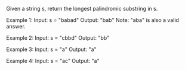 Given a string s, return the longest palindromic substring in s.

Example 1:
Input: s = "babad"
Output: "bab"
Note: "aba" is also a valid answer.

Example 2:
Input: s = "cbbd"
Output: "bb"

Example 3:
Input: s = "a"
Output: "a"

Example 4:
Input: s = "ac"
Output: "a"